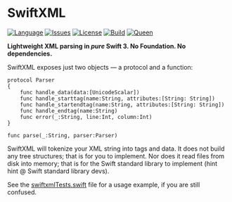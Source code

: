 # SwiftXML

[![Language](http://img.shields.io/badge/language-swift-brightgreen.svg?style=flat
)](https://developer.apple.com/swift)
[![Issues](https://img.shields.io/github/issues/kelvin13/swiftxml.svg
)](https://github.com/kelvin13/swiftxml/issues?state=open)
[![License](https://img.shields.io/badge/license-GPL3-ff3079.svg)](https://github.com/kelvin13/swiftxml/blob/master/LICENSE.gpl3)
[![Build](https://travis-ci.org/kelvin13/swiftxml.svg?branch=master)](https://travis-ci.org/kelvin13/swiftxml)
[![Queen](https://img.shields.io/badge/taylor-swift-e030ff.svg)](https://github.com/kelvin13/swiftxml)

**Lightweight XML parsing in *pure* Swift 3. No Foundation. No dependencies.**

SwiftXML exposes just two objects — a protocol and a function:

```swift3
protocol Parser
{
    func handle_data(data:[UnicodeScalar])
    func handle_starttag(name:String, attributes:[String: String])
    func handle_startendtag(name:String, attributes:[String: String])
    func handle_endtag(name:String)
    func error(_:String, line:Int, column:Int)
}
```

```swift3
func parse(_:String, parser:Parser)
```

SwiftXML will tokenize your XML string into tags and data. It does not build any tree structures; that is for you to implement. Nor does it read files from disk into memory; that is for the Swift standard library to implement (hint hint @ Swift standard library devs).

See the [swiftxmlTests.swift](https://github.com/kelvin13/swiftxml/blob/master/Tests/swiftxmlTests/swiftxmlTests.swift) file for a usage example, if you are still confused.
